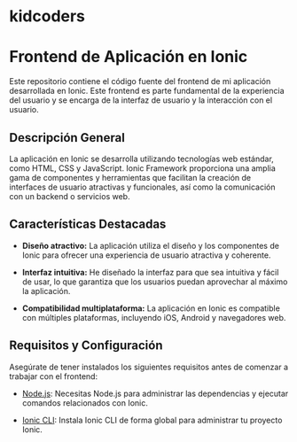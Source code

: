 # kidcoders
# Frontend de Aplicación en Ionic

Este repositorio contiene el código fuente del frontend de mi aplicación desarrollada en Ionic. Este frontend es parte fundamental de la experiencia del usuario y se encarga de la interfaz de usuario y la interacción con el usuario.

## Descripción General

La aplicación en Ionic se desarrolla utilizando tecnologías web estándar, como HTML, CSS y JavaScript. Ionic Framework proporciona una amplia gama de componentes y herramientas que facilitan la creación de interfaces de usuario atractivas y funcionales, así como la comunicación con un backend o servicios web.

## Características Destacadas

- **Diseño atractivo:** La aplicación utiliza el diseño y los componentes de Ionic para ofrecer una experiencia de usuario atractiva y coherente.

- **Interfaz intuitiva:** He diseñado la interfaz para que sea intuitiva y fácil de usar, lo que garantiza que los usuarios puedan aprovechar al máximo la aplicación.

- **Compatibilidad multiplataforma:** La aplicación en Ionic es compatible con múltiples plataformas, incluyendo iOS, Android y navegadores web.

## Requisitos y Configuración

Asegúrate de tener instalados los siguientes requisitos antes de comenzar a trabajar con el frontend:

- [Node.js](https://nodejs.org/): Necesitas Node.js para administrar las dependencias y ejecutar comandos relacionados con Ionic.

- [Ionic CLI](https://ionicframework.com/docs/cli): Instala Ionic CLI de forma global para administrar tu proyecto Ionic.


